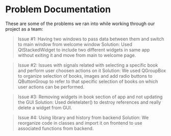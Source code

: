 # Problem Documentation

These are some of the problems we ran into while working through our project as a team:

> Issue #1: Having two windows to pass data between them and switch to main window from welcome window
> Solution: Used QtStackedWidget to include two different widgets in same app without exiting it and move from main to welcome page. 

> Issue #2: Issues with signals related with selecting a specific book and perform user choosen actions on it
> Solution: We used QGroupBox to organize selection of books, images and add radio buttons to QButtonGroup to refer to that specific selection of books on which user actions can be performed.

> Issue #3: Removing widgets in book section of app and not updating the GUI
> Solution: Used deletelater() to destroy references and really delete a widget from GUI.

> Issue #4: Using library and history from backend
> Solution: We reorganize code in classes and import it on frontend to use associated functions from backend.
